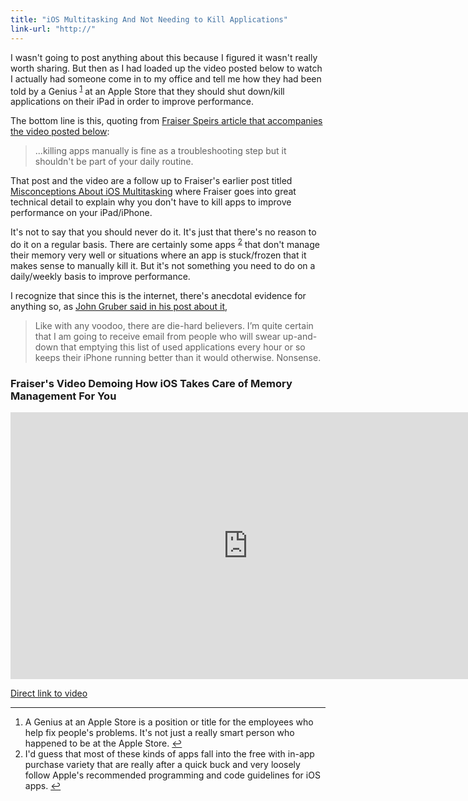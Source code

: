 ```yaml
---
title: "iOS Multitasking And Not Needing to Kill Applications"
link-url: "http://"
---
```

<p>I wasn't going to post anything about this because I figured it wasn't really worth sharing. But then as I had loaded up the video posted below to watch I actually had someone come in to my office and tell me how they had been told by a Genius <sup id="fnref-19956:1"><a href="#fn-19956:1" rel="footnote">1</a></sup> at an Apple Store that they should shut down/kill applications on their iPad in order to improve performance.</p>
<p>The bottom line is this, quoting from <a href="http://speirs.org/blog/2012/1/6/ios-multitasking-in-detail.html">Fraiser Speirs article that accompanies the video posted below</a>:</p>
<blockquote><p>
  ...killing apps manually is fine as a troubleshooting step but it shouldn't be part of your daily routine.
</p></blockquote>
<p>That post and the video are a follow up to Fraiser's earlier post titled <a href="http://speirs.org/blog/2012/1/2/misconceptions-about-ios-multitasking.html">Misconceptions About iOS Multitasking</a> where Fraiser goes into great technical detail to explain why you don't have to kill apps to improve performance on your iPad/iPhone.</p>
<p>It's not to say that you should never do it. It's just that there's no reason to do it on a regular basis. There are certainly some apps <sup id="fnref-19956:2"><a href="#fn-19956:2" rel="footnote">2</a></sup> that don't manage their memory very well or situations where an app is stuck/frozen that it makes sense to manually kill it. But it's not something you need to do on a daily/weekly basis to improve performance.</p>
<p>I recognize that since this is the internet, there's anecdotal evidence for anything so, as <a href="http://daringfireball.net/2012/01/ios_multitasking">John Gruber said in his post about it</a>,</p>
<blockquote><p>
  Like with any voodoo, there are die-hard believers. I’m quite certain that I am going to receive email from people who will swear up-and-down that emptying this list of used applications every hour or so keeps their iPhone running better than it would otherwise. Nonsense.
</p></blockquote>
<h3>Fraiser's Video Demoing How iOS Takes Care of Memory Management For You</h3>
<p><iframe src="http://player.vimeo.com/video/34660348" width="759" height="427" frameborder="0" webkitAllowFullScreen mozallowfullscreen allowFullScreen></iframe></p>
<p><a href="http://vimeo.com/34660348">Direct link to video</a></p>
<div class="footnotes">
<hr />
<ol>
<li id="fn-19956:1">
A Genius at an Apple Store is a position or title for the employees who help fix people's problems. It's not just a really smart person who happened to be at the Apple Store.&#160;<a href="#fnref-19956:1" rev="footnote">&#8617;</a>
</li>
<li id="fn-19956:2">
I'd guess that most of these kinds of apps fall into the free with in-app purchase variety that are really after a quick buck and very loosely follow Apple's recommended programming and code guidelines for iOS apps.&#160;<a href="#fnref-19956:2" rev="footnote">&#8617;</a>
</li>
</ol>
</div>
